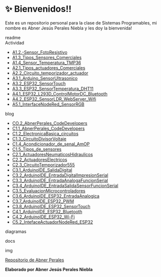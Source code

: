 # :sparkles: Bienvenidos!!
Este es un repositorio personal para la clase de Sistemas Programables, mi nombre es Abner Jesús Perales Niebla y les doy la bienvenida!

readme  
Actividad
  - [A1.2.-Sensor_FotoResistivo](https://github.com/AbnerPerales19/SistemasProgramables_AbnerPerales/blob/master/Actividad/A1.2.-Sensor_FotoResistivo.md)
  - [A1.3_Tipos_Sensores_Comerciales](https://github.com/AbnerPerales19/SistemasProgramables_AbnerPerales/blob/master/Actividad/A1.3_Tipos_Sensores_Comerciales.md)
  - [A1.4_Sensor_Temperatura_TMP36](https://github.com/AbnerPerales19/SistemasProgramables_AbnerPerales/blob/master/Actividad/A1.4_Sensor_Temperatura_TMP36.md)
  - [A2.1_Tipos_actuadores_Comerciales](https://github.com/AbnerPerales19/SistemasProgramables_AbnerPerales/blob/master/Actividad/A2.1_Tipos_actuadores_Comerciales.md)
  - [A2.2_Circuito_temporizador_actuador](https://github.com/AbnerPerales19/SistemasProgramables_AbnerPerales/blob/master/Actividad/A2.2_Circuito_temporizador_actuador.md)
  - [A3.1_Arduino_SensorUltrasonico](https://github.com/AbnerPerales19/SistemasProgramables_AbnerPerales/blob/master/Actividad/A3.1_Arduino_SensorUltrasonico.md)
  - [A3.2_ESP32_SensorTouch](https://github.com/AbnerPerales19/SistemasProgramables_AbnerPerales/blob/master/Actividad/A3.2_ESP32_SensorTouch.md)
  - [A3.3_ESP32_SensorTemperatura_DHT11](https://github.com/AbnerPerales19/SistemasProgramables_AbnerPerales/blob/master/Actividad/A3.3_ESP32_SensorTemperatura_DHT11.md)
  - [A4.1_ESP32_L293D_ControlMotorDC_Bluetooth](https://github.com/AbnerPerales19/SistemasProgramables_AbnerPerales/blob/master/Actividad/A4.1_ESP32_L293D_ControlMotorDC_Bluetooth.md)
  - [A4.2_ESP32_SensorLDR_WebServer_Wifi](https://github.com/AbnerPerales19/SistemasProgramables_AbnerPerales/blob/master/Actividad/A4.2_ESP32_SensorLDR_WebServer_Wifi.md)
  - [A5.1_InterfaceNodeRed_SensorRGB](https://github.com/AbnerPerales19/SistemasProgramables_AbnerPerales/blob/master/Actividad/A5.1_InterfaceNodeRed_SensorRGB.md)
  
blog
  - [CO.2_AbnerPerales_CodeDevelopers](https://github.com/AbnerPerales19/SistemasProgramables_AbnerPerales/blob/master/blog/CO.2_AbnerPerales_CodeDevelopers.md)
  - [C1.1_AbnerPerales_CodeDevelopers](https://github.com/AbnerPerales19/SistemasProgramables_AbnerPerales/blob/master/blog/C1.1_AbnerPerales_CodeDevelopers.md)
  - [C1.2_ElectronicaBasica_circuitos](https://github.com/AbnerPerales19/SistemasProgramables_AbnerPerales/blob/master/blog/C1.2_ElectronicaBasica_circuitos.md)
  - [C1.3_CircuitoDivisorVoltaje](https://github.com/AbnerPerales19/SistemasProgramables_AbnerPerales/blob/master/blog/C1.3_CircuitoDivisorVoltaje.md)
  - [C1.4_Acondicionador_de_senal_AmOP](https://github.com/AbnerPerales19/SistemasProgramables_AbnerPerales/blob/master/blog/C1.4_Acondicionador_de_senal_AmOP.md)
  - [C1.5_Tipos_de_sensores](https://github.com/AbnerPerales19/SistemasProgramables_AbnerPerales/blob/master/blog/C1.5_Tipos_de_sensores.md)
  - [C2.1_ActuadoresNeumaticosHidraulicos](https://github.com/AbnerPerales19/SistemasProgramables_AbnerPerales/blob/master/blog/C2.1_ActuadoresNeumaticosHidraulicos.md)
  - [C2.2_ActuadoresElectricos](https://github.com/AbnerPerales19/SistemasProgramables_AbnerPerales/blob/master/blog/C2.2_ActuadoresElectricos.md)
  - [C2.3_CircuitoTemporizador555](https://github.com/AbnerPerales19/SistemasProgramables_AbnerPerales/blob/master/blog/C2.3_CircuitoTemporizador555.md)
  - [C3.1_ArduinoIDE_SalidaDigital](https://github.com/AbnerPerales19/SistemasProgramables_AbnerPerales/blob/master/blog/C3.1_ArduinoIDE_SalidaDigital.md)
  - [C3.2_ArduinoIDE_EntradaDigitalImpresionSerial](https://github.com/AbnerPerales19/SistemasProgramables_AbnerPerales/blob/master/blog/C3.2_ArduinoIDE_EntradaDigitalImpresionSerial.md)
  - [C3.3_ArduinoIDE_EntradaAnalogaFuncionSerial](https://github.com/AbnerPerales19/SistemasProgramables_AbnerPerales/blob/master/blog/C3.3_ArduinoIDE_EntradaAnalogaFuncionSerial.md)
  - [C3.4_ArduinoIDE_EntradaSalidaSensorFuncionSerial](https://github.com/AbnerPerales19/SistemasProgramables_AbnerPerales/blob/master/blog/C3.4_ArduinoIDE_EntradaSalidaSensorFuncionSerial.md)
  - [C3.5_EvaluacionMicrocontroladores](https://github.com/AbnerPerales19/SistemasProgramables_AbnerPerales/blob/master/blog/C3.5_EvaluacionMicrocontroladores.md)
  - [C3.6_ArduinoIDE_ESP32_EntradaAnalogica](https://github.com/AbnerPerales19/SistemasProgramables_AbnerPerales/blob/master/blog/C3.6_ArduinoIDE_ESP32_EntradaAnalogica.md)
  - [C3.7_ArduinoIDE_ESP32_PWM](https://github.com/AbnerPerales19/SistemasProgramables_AbnerPerales/blob/master/blog/C3.7_ArduinoIDE_ESP32_PWM.md)
  - [C3.8_ArduinoIDE_ESP32_SensorTouch](https://github.com/AbnerPerales19/SistemasProgramables_AbnerPerales/blob/master/blog/C3.8_ArduinoIDE_ESP32_SensorTouch.md)
  - [C4.1_ArduinoIDE_ESP32_Bluetooth](https://github.com/AbnerPerales19/SistemasProgramables_AbnerPerales/blob/master/blog/C4.1_ArduinoIDE_ESP32_Bluetooth.md)
  - [C4.2_ArduinoIDE_ESP32_Wi-Fi](https://github.com/AbnerPerales19/SistemasProgramables_AbnerPerales/blob/master/blog/C4.2_ArduinoIDE_ESP32_Wi-Fi.md)
  - [C5.2_IntefaceActuadorNodeRed_ESP32](https://github.com/AbnerPerales19/SistemasProgramables_AbnerPerales/blob/master/blog/C5.2_IntefaceActuadorNodeRed_ESP32.md)

diagramas

docs

img





[Repositorio de Abner Perales](https://github.com/AbnerPerales19/SistemasProgramables_AbnerPerales.git)

**Elaborado por Abner Jesús Perales Niebla**